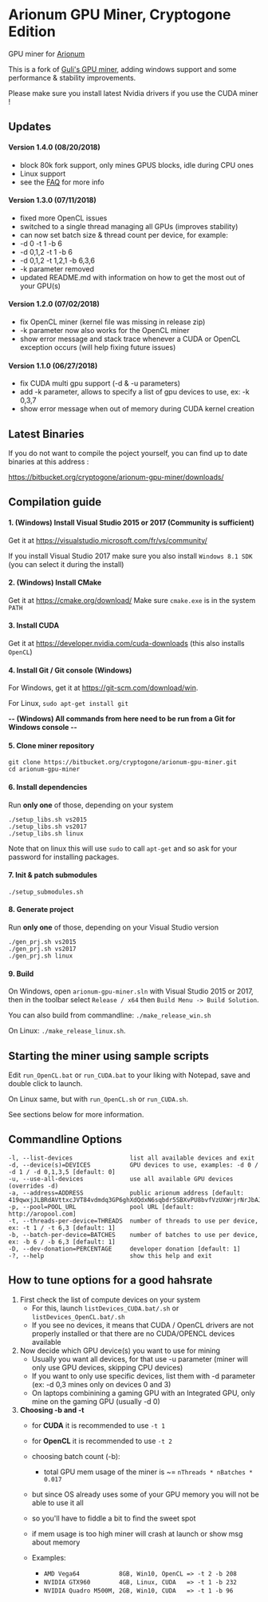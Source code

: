 
# Arionum GPU Miner, Cryptogone Edition #
GPU miner for [Arionum](https://www.arionum.com/)

This is a fork of [Guli's GPU miner](https://bitbucket.org/guli13/arionum-gpu-miner/src), adding windows support and some performance & stability improvements.

Please make sure you install latest Nvidia drivers if you use the CUDA miner !

## Updates

#### Version 1.4.0 (08/20/2018)
* block 80k fork support, only mines GPUS blocks, idle during CPU ones
* Linux support
* see the [FAQ](https://bitbucket.org/cryptogone/rionum-gpu-miner/faq.md) for more info

#### Version 1.3.0 (07/11/2018)
* fixed more OpenCL issues
* switched to a single thread managing all GPUs (improves stability)
* can now set batch size & thread count per device, for example:
*  -d 0 -t 1 -b 6
*  -d 0,1,2 -t 1 -b 6
*  -d 0,1,2 -t 1,2,1 -b 6,3,6
* -k parameter removed
* updated README.md with information on how to get the most out of your GPU(s)

#### Version 1.2.0 (07/02/2018)
* fix OpenCL miner (kernel file was missing in release zip)
* -k parameter now also works for the OpenCL miner
* show error message and stack trace whenever a CUDA or OpenCL exception occurs (will help fixing future issues)

#### Version 1.1.0 (06/27/2018)
* fix CUDA multi gpu support (-d & -u parameters)
* add -k parameter, allows to specify a list of gpu devices to use, ex: -k 0,3,7
* show error message when out of memory during CUDA kernel creation

## Latest Binaries
If you do not want to compile the poject yourself, you can find up to date binaries at this address :

https://bitbucket.org/cryptogone/arionum-gpu-miner/downloads/

## Compilation guide
#### 1. (Windows) Install Visual Studio 2015 or 2017 (Community is sufficient)
Get it at https://visualstudio.microsoft.com/fr/vs/community/

If you install Visual Studio 2017 make sure you also install ```Windows 8.1 SDK``` (you can select it during the install)

#### 2. (Windows) Install CMake
Get it at https://cmake.org/download/
Make sure ```cmake.exe``` is in the system ```PATH```

#### 3. Install CUDA
Get it at https://developer.nvidia.com/cuda-downloads (this also installs ``OpenCL``)

#### 4. Install Git / Git console (Windows)
For Windows, get it at https://git-scm.com/download/win.

For Linux, ``sudo apt-get install git``

**-- (Windows) All commands from here need to be run from a Git for Windows console --**

#### 5. Clone miner repository
    git clone https://bitbucket.org/cryptogone/arionum-gpu-miner.git
    cd arionum-gpu-miner
    
#### 6. Install dependencies 
Run **only one** of those, depending on your system

    ./setup_libs.sh vs2015
    ./setup_libs.sh vs2017
    ./setup_libs.sh linux

Note that on linux this will use ``sudo`` to call ``apt-get`` and so ask for your password for installing packages.

#### 7. Init & patch submodules
    ./setup_submodules.sh
    
#### 8. Generate project
Run **only one** of those, depending on your Visual Studio version

    ./gen_prj.sh vs2015
    ./gen_prj.sh vs2017
    ./gen_prj.sh linux
    
#### 9. Build
On Windows, open ```arionum-gpu-miner.sln``` with Visual Studio 2015 or 2017, then in the toolbar select ```Release / x64``` then ```Build Menu -> Build Solution```.

You can also build from commandline: ``./make_release_win.sh``

On Linux: ``./make_release_linux.sh``.

## Starting the miner using sample scripts

Edit ``run_OpenCL.bat`` or ``run_CUDA.bat`` to your liking with Notepad, save and double click to launch.

On Linux same, but with ``run_OpenCL.sh`` or ``run_CUDA.sh``.

See sections below for more information.

## Commandline Options

    -l, --list-devices                list all available devices and exit
    -d, --device(s)=DEVICES           GPU devices to use, examples: -d 0 / -d 1 / -d 0,1,3,5 [default: 0]
    -u, --use-all-devices             use all available GPU devices (overrides -d)
    -a, --address=ADDRESS             public arionum address [default: 419qwxjJLBRdAVttxcJVT84vdmdq3GP6ghXdQdxN6sqbdr5SBXvPU8bvfVzUXWrjrNrJbAJCvW9JYDWvxenus1pK]
    -p, --pool=POOL_URL               pool URL [default: http://aropool.com]
    -t, --threads-per-device=THREADS  number of threads to use per device, ex: -t 1 / -t 6,3 [default: 1]
    -b, --batch-per-device=BATCHES    number of batches to use per device, ex: -b 6 / -b 6,3 [default: 1]
    -D, --dev-donation=PERCENTAGE     developer donation [default: 1]
    -?, --help                        show this help and exit

## How to tune options for a good hahsrate

1. First check the list of compute devices on your system
    * For this, launch ``listDevices_CUDA.bat/.sh`` or ``listDevices_OpenCL.bat/.sh``
    * If you see no devices, it means that CUDA / OpenCL drivers are not properly installed or that there are no CUDA/OPENCL devices available
2. Now decide which GPU device(s) you want to use for mining
    * Usually you want all devices, for that use -u parameter (miner will only use GPU devices, skipping CPU devices)
    * If you want to only use specific devices, list them with -d parameter (ex: -d 0,3 mines only on devices 0 and 3)
    * On laptops combinining a gaming GPU with an Integrated GPU, only mine on the gaming GPU (usually -d 0)
3. **Choosing -b and -t**
    * for **CUDA** it is recommended to use ``-t 1``
    * for **OpenCL** it is recommended to use ``-t 2``
    * choosing batch count (-b):

        * total GPU mem usage of the miner is ~= ``nThreads * nBatches * 0.017``
	* but since OS already uses some of your GPU memory you will not be able to use it all
	* so you'll have to fiddle a bit to find the sweet spot 
	* if mem usage is too high miner will crash at launch or show msg about memory
    * Examples:
        * ``AMD Vega64           8GB, Win10, OpenCL => -t 2 -b 208``
        * ``NVIDIA GTX960        4GB, Linux, CUDA   => -t 1 -b 232``
        * ``NVIDIA Quadro M500M, 2GB, Win10, CUDA   => -t 1 -b 96``
